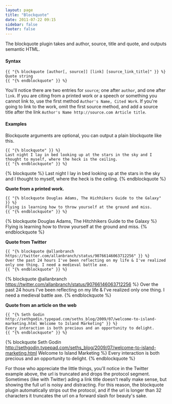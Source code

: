 ```yaml
---
layout: page
title: "Blockquote"
date: 2011-07-22 09:15
sidebar: false
footer: false
---
```


The blockquote plugin takes and author, source, title and quote, and outputs semantic HTML.

#### Syntax

    {{ "{% blockquote [author[, source]] [link] [source_link_title]" }} %}
    Quote string
    {{ "{% endblockquote" }} %}

You'll notice there are two entries for `source`; one after `author`, and one after `link`. If you are citing from a printed work or a speech or something you cannot link to,
use the first method `Author's Name, Cited Work`. If you're going to link to the work, omit the first source method, and add a source title after the link `Author's Name http://source.com Article title`.

#### Examples
Blockquote arguments are optional, you can output a plain blockquote like this.

    {{ "{% blockquote" }} %}
    Last night I lay in bed looking up at the stars in the sky and I thought to myself, where the heck is the ceiling.
    {{ "{% endblockquote" }} %}

{% blockquote %}
Last night I lay in bed looking up at the stars in the sky and I thought to myself, where the heck is the ceiling.
{% endblockquote %}

**Quote from a printed work.**

    {{ "{% blockquote Douglas Adams, The Hichhikers Guide to the Galaxy" }} %}
    Flying is learning how to throw yourself at the ground and miss.
    {{ "{% endblockquote" }} %}

{% blockquote Douglas Adams, The Hitchhikers Guide to the Galaxy %}
Flying is learning how to throw yourself at the ground and miss.
{% endblockquote %}

**Quote from Twitter**

    {{ "{% blockquote @allanbranch https://twitter.com/allanbranch/status/90766146063712256" }} %}
    Over the past 24 hours I've been reflecting on my life & I've realized only one thing. I need a medieval battle axe.
    {{ "{% endblockquote" }} %}

{% blockquote @allanbranch https://twitter.com/allanbranch/status/90766146063712256 %}
Over the past 24 hours I've been reflecting on my life & I've realized only one thing. I need a medieval battle axe.
{% endblockquote %}

**Quote from an article on the web**

    {{ "{% Seth Godin http://sethgodin.typepad.com/seths_blog/2009/07/welcome-to-island-marketing.html Welcome to Island Marketing" }} %}
    Every interaction is both precious and an opportunity to delight.
    {{ "{% endblockquote" }} %}

{% blockquote Seth Godin http://sethgodin.typepad.com/seths_blog/2009/07/welcome-to-island-marketing.html Welcome to Island Marketing %}
Every interaction is both precious and an opportunity to delight.
{% endblockquote %}

For those who appreciate the little things, you'll notice in the Twitter example above, the url is truncated and drops the protocol segment.
Sometimes (like with Twitter) ading a link title doesn't really make sense, but showing the full url is noisy and distracting.
For this reason, the blockquote plugin automatically strips out the protocol, and if the url is longer than 32 characters it truncates the url on a forward slash for beauty's sake.
